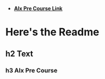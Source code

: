 
- __[Alx Pre Course Link](https://github.com/JavisOtieno/alx-pre_course.git)__ 

#  Here's the Readme
## h2 Text
### h3 Alx Pre Course